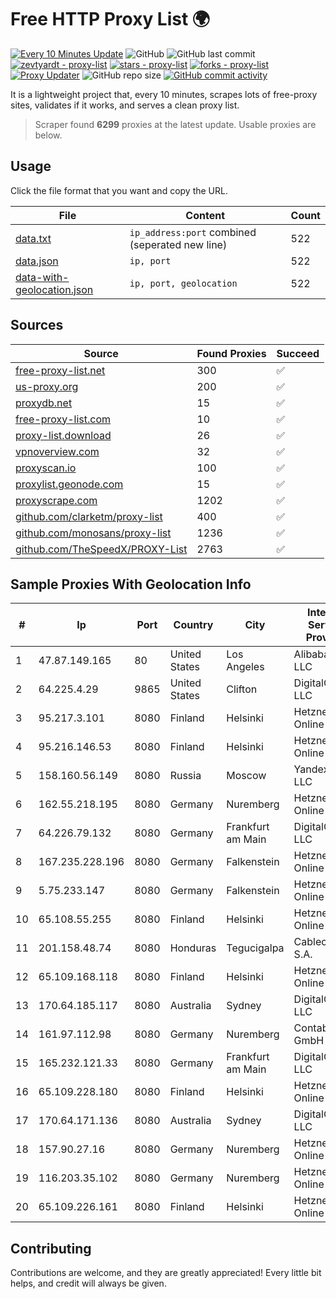 
# Free HTTP Proxy List 🌍

[![Every 10 Minutes Update](https://github.com/mertguvencli/http-proxy-list/actions/workflows/main.yml/badge.svg?branch=main)](https://github.com/mertguvencli/http-proxy-list/actions/workflows/main.yml)
![GitHub](https://img.shields.io/github/license/mertguvencli/http-proxy-list)
![GitHub last commit](https://img.shields.io/github/last-commit/mertguvencli/http-proxy-list)
[![zevtyardt - proxy-list](https://img.shields.io/static/v1?label=zevtyardt&message=proxy-list&color=blue&logo=github)](https://github.com/zevtyardt/proxy-list "Go to GitHub repo")
[![stars - proxy-list](https://img.shields.io/github/stars/zevtyardt/proxy-list?style=social)](https://github.com/zevtyardt/proxy-list)
[![forks - proxy-list](https://img.shields.io/github/forks/zevtyardt/proxy-list?style=social)](https://github.com/zevtyardt/proxy-list)
[![Proxy Updater](https://github.com/zevtyardt/proxy-list/workflows/Proxy%20Updater/badge.svg)](https://github.com/zevtyardt/proxy-list/actions?query=workflow:"Proxy+Updater")
![GitHub repo size](https://img.shields.io/github/repo-size/zevtyardt/proxy-list)
[![GitHub commit activity](https://img.shields.io/github/commit-activity/m/zevtyardt/proxy-list?logo=commits)](https://github.com/zevtyardt/proxy-list/commits/main)

It is a lightweight project that, every 10 minutes, scrapes lots of free-proxy sites, validates if it works, and serves a clean proxy list.

> Scraper found **6299** proxies at the latest update. Usable proxies are below.

## Usage

Click the file format that you want and copy the URL.

|File|Content|Count|
|----|-------|-----|
|[data.txt](https://raw.githubusercontent.com/mertguvencli/http-proxy-list/main/proxy-list/data.txt)|`ip_address:port` combined (seperated new line)|522|
|[data.json](https://raw.githubusercontent.com/mertguvencli/http-proxy-list/main/proxy-list/data.json)|`ip, port`|522|
|[data-with-geolocation.json](https://raw.githubusercontent.com/mertguvencli/http-proxy-list/main/proxy-list/data-with-geolocation.json)|`ip, port, geolocation`|522|

## Sources

|Source|Found Proxies|Succeed|
|------|-------------|-------|
|[free-proxy-list.net](https://free-proxy-list.net)|300|✅|
|[us-proxy.org](https://www.us-proxy.org)|200|✅|
|[proxydb.net](http://proxydb.net)|15|✅|
|[free-proxy-list.com](https://free-proxy-list.com/?page=&port=&type%5B%5D=http&type%5B%5D=https&up_time=0&search=Search)|10|✅|
|[proxy-list.download](https://www.proxy-list.download/HTTP)|26|✅|
|[vpnoverview.com](https://vpnoverview.com/privacy/anonymous-browsing/free-proxy-servers)|32|✅|
|[proxyscan.io](https://www.proxyscan.io)|100|✅|
|[proxylist.geonode.com](https://proxylist.geonode.com/api/proxy-list?limit=300&page=1&sort_by=lastChecked&sort_type=desc&protocols=http,https)|15|✅|
|[proxyscrape.com](https://api.proxyscrape.com/v2/?request=displayproxies&protocol=http&timeout=10000&country=all&ssl=all&anonymity=all)|1202|✅|
|[github.com/clarketm/proxy-list](https://raw.githubusercontent.com/clarketm/proxy-list/master/proxy-list-raw.txt)|400|✅|
|[github.com/monosans/proxy-list](https://raw.githubusercontent.com/monosans/proxy-list/main/proxies/http.txt)|1236|✅|
|[github.com/TheSpeedX/PROXY-List](https://raw.githubusercontent.com/TheSpeedX/PROXY-List/master/http.txt)|2763|✅|


## Sample Proxies With Geolocation Info

|#|Ip|Port|Country|City|Internet Service Provider|
|-|--|----|-------|----|-------------------------|
|1|47.87.149.165|80|United States|Los Angeles|Alibaba.com LLC|
|2|64.225.4.29|9865|United States|Clifton|DigitalOcean, LLC|
|3|95.217.3.101|8080|Finland|Helsinki|Hetzner Online GmbH|
|4|95.216.146.53|8080|Finland|Helsinki|Hetzner Online GmbH|
|5|158.160.56.149|8080|Russia|Moscow|Yandex.Cloud LLC|
|6|162.55.218.195|8080|Germany|Nuremberg|Hetzner Online GmbH|
|7|64.226.79.132|8080|Germany|Frankfurt am Main|DigitalOcean, LLC|
|8|167.235.228.196|8080|Germany|Falkenstein|Hetzner Online GmbH|
|9|5.75.233.147|8080|Germany|Falkenstein|Hetzner Online GmbH|
|10|65.108.55.255|8080|Finland|Helsinki|Hetzner Online GmbH|
|11|201.158.48.74|8080|Honduras|Tegucigalpa|Cablecolor S.A.|
|12|65.109.168.118|8080|Finland|Helsinki|Hetzner Online GmbH|
|13|170.64.185.117|8080|Australia|Sydney|DigitalOcean, LLC|
|14|161.97.112.98|8080|Germany|Nuremberg|Contabo GmbH|
|15|165.232.121.33|8080|Germany|Frankfurt am Main|DigitalOcean, LLC|
|16|65.109.228.180|8080|Finland|Helsinki|Hetzner Online GmbH|
|17|170.64.171.136|8080|Australia|Sydney|DigitalOcean, LLC|
|18|157.90.27.16|8080|Germany|Nuremberg|Hetzner Online GmbH|
|19|116.203.35.102|8080|Germany|Nuremberg|Hetzner Online GmbH|
|20|65.109.226.161|8080|Finland|Helsinki|Hetzner Online GmbH|



## Contributing

Contributions are welcome, and they are greatly appreciated! Every
little bit helps, and credit will always be given.


